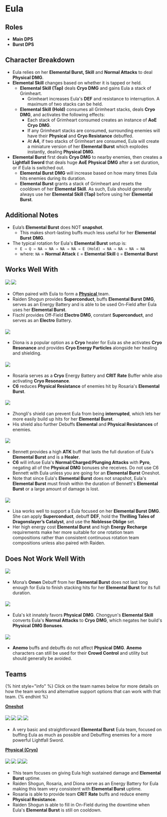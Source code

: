 # Eula

## **Roles**

* **Main DPS**
* **Burst DPS**

## **Character Breakdown**

* Eula relies on her **Elemental Burst, Skill** and **Normal Attacks** to deal **Physical DMG**.
* **Elemental Skill** changes based on whether it is tapped or held.
  * **Elemental Skill (Tap)** deals **Cryo DMG** and gains Eula a stack of Grimheart.
    * Grimheart increases Eula's **DEF** and resistance to interruption. A maximum of two stacks can be held.
  * **Elemental Skill (Hold)** consumes all Grimheart stacks, deals **Cryo DMG**, and activates the following effects:
    * Each stack of Grimheart consumed creates an instance of **AoE** **Cryo** **DMG**.
    * If any Grimheart stacks are consumed, surrounding enemies will have their **Physical** and **Cryo Resistance** debuffed.
    * At **A4**, if two stacks of Grimheart are consumed, Eula will create a miniature version of her **Elemental Burst** which explodes instantly, dealing **Physical** **DMG**.
* **Elemental Burst** first deals **Cryo DMG** to nearby enemies, then creates a **Lightfall Sword** that deals huge **AoE Physical** **DMG** after a set duration, or if Eula is switched out.
  * **Elemental Burst** **DMG** will increase based on how many times Eula hits enemies during its duration.
  * **Elemental Burst** grants a stack of Grimheart and resets the cooldown of her **Elemental Skill**. As such, Eula should generally always use her **Elemental Skill (Tap)** before using her **Elemental Burst**.

## **Additional Notes**

* Eula’s **Elemental Burst** does NOT **snapshot**.
  * This makes short-lasting buffs much less useful for her **Elemental Burst** **DMG**.
* The typical rotation for Eula's **Elemental Burst** setup is:
  * `E → Q → NA → NA → NA → NA → E (Hold) → NA → NA → NA → NA`
  * where: `NA` = **Normal Attack** `E` = **Elemental Skill** `Q` = **Elemental Burst**

## **Works Well With**

#### ![](../../.gitbook/assets/UI\_AvatarIcon\_Shougun.png) ![](../../.gitbook/assets/UI\_AvatarIcon\_Fischl.png)

* Often paired with Eula to form a [**Physical** ](../../teams/physical-cryo.md)team.
* Raiden Shogun provides **Superconduct**, buffs **Elemental Burst** **DMG**, serves as an Energy Battery and is able to be used On-Field after Eula uses her **Elemental Burst**.
* Fischl provides Off-Field **Electro DMG**, constant **Superconduct**, and serves as an **Electro** Battery.

#### ![](../../.gitbook/assets/UI\_AvatarIcon\_Diona.png)

* Diona is a popular option as a **Cryo** healer for Eula as she activates **Cryo Resonance** and provides **Cryo Energy Particles** alongside her healing and shielding.

#### ![](../../.gitbook/assets/UI\_AvatarIcon\_Rosaria.png)

* Rosaria serves as a **Cryo** Energy Battery and **CRIT Rate** Buffer while also activating **Cryo Resonance**.
* **C6** reduces **Physical Resistance** of enemies hit by Rosaria's **Elemental Burst**.

#### ![](../../.gitbook/assets/UI\_AvatarIcon\_Zhongli.png)

* Zhongli's shield can prevent Eula from being **interrupted**, which lets her more easily build up hits for her **Elemental Burst**.
* His shield also further Debuffs **Elemental** and **Physical Resistances** of enemies.

#### ![](../../.gitbook/assets/UI\_AvatarIcon\_Bennett.png)

* Bennett provides a high **ATK** buff that lasts the full duration of Eula's **Elemental Burst** and is a **Healer**.
* **C6** will infuse Eula's **Normal**/**Charged**/**Plunging Attacks** with **Pyro**, negating all of the **Physical** **DMG** bonuses she receives. Do not use C6 Bennett with Eula unless you are going for an **Elemental Burst** Oneshot.
* Note that since Eula's **Elemental Burst** does not snapshot, Eula's **Elemental Burst** must finish within the duration of Bennett's **Elemental Burst** or a large amount of damage is lost.

#### ![](../../.gitbook/assets/UI\_AvatarIcon\_Lisa.png)

* Lisa works well to support a Eula focused on her **Elemental Burst** **DMG**. She can apply **Superconduct**, debuff **DEF**, hold the **Thrilling Tales of Dragonslayer’s Catalyst**, and use the **Noblesse Oblige** set.
* Her high energy cost **Elemental Burst** and high **Energy Recharge** requirements make her more suitable for one rotation team compositions rather than consistent continuous rotation team compositions unless also paired with Raiden.

## **Does Not Work Well With**

#### ![](../../.gitbook/assets/UI\_AvatarIcon\_Mona.png)

* Mona’s **Omen** Debuff from her **Elemental Burst** does not last long enough for Eula to finish stacking hits for her **Elemental Burst** for its full duration.

#### ![](../../.gitbook/assets/UI\_AvatarIcon\_Chongyun.png)

* Eula's kit innately favors **Physical** **DMG**. Chongyun's **Elemental Skill** converts Eula's **Normal Attacks** to **Cryo** **DMG**, which negates her build's **Physical** **DMG Bonuses**.

#### ![](../../.gitbook/assets/Element\_Anemo.webp)

* **Anemo** buffs and debuffs do not affect **Physical** **DMG**. **Anemo** characters can still be used for their **Crowd Control** and utility but should generally be avoided.

## **Teams**

{% hint style="info" %}
Click on the team names below for more details on how the team works and alternative support options that can work with that team.
{% endhint %}

[**Oneshot**](../../teams/oneshot.md)

#### ![](../../.gitbook/assets/UI\_AvatarIcon\_Eula.png) ![](../../.gitbook/assets/UI\_AvatarIcon\_Lisa.png) ![](../../.gitbook/assets/UI\_AvatarIcon\_Xinyan.png) ![](../../.gitbook/assets/UI\_AvatarIcon\_Bennett.png)

* A very basic and straightforward **Elemental Burst** Eula team, focused on buffing Eula as much as possible and Debuffing enemies for a more powerful Lightfall Sword.

[**Physical (Cryo)**](../../teams/physical-cryo.md)

#### ![](../../.gitbook/assets/UI\_AvatarIcon\_Eula.png) ![](../../.gitbook/assets/UI\_AvatarIcon\_Shougun.png) ![](../../.gitbook/assets/UI\_AvatarIcon\_Rosaria.png)![](../../.gitbook/assets/UI\_AvatarIcon\_Diona.png)

* This team focuses on giving Eula high sustained damage and **Elemental Burst** uptime.
* Raiden Shogun, Rosaria, and Diona serve as an Energy Battery for Eula making this team very consistent with **Elemental Burst** uptime.
* Rosaria is able to provide team **CRIT Rate** buffs and reduce enemy **Physical Resistance**.
* Raiden Shogun is able to fill in On-Field during the downtime when Eula's **Elemental Burst** is still on cooldown.
